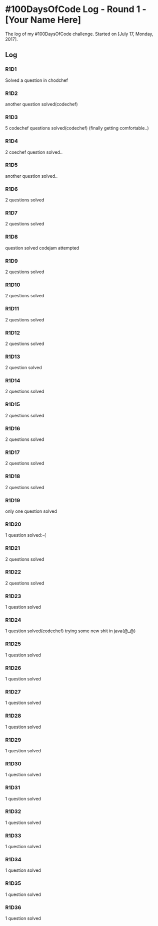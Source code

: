# #100DaysOfCode Log - Round 1 - [Your Name Here]

The log of my #100DaysOfCode challenge. Started on [July 17, Monday, 2017].

## Log

### R1D1 
Solved a question in chodchef

### R1D2
another question solved(codechef)

### R1D3
5 codechef questions solved(codechef)
(finally getting comfortable..)

### R1D4
2 coechef question solved..

### R1D5
another question solved..

### R1D6
2 questions solved

### R1D7
2 questions solved

### R1D8
question solved
codejam attempted

### R1D9
2 questions solved

### R1D10
2 questions solved

### R1D11
2 questions solved

### R1D12
2 questions solved

### R1D13
2 question solved

### R1D14
2 questions solved

### R1D15
2 questions solved

### R1D16
2 questions solved

### R1D17
2 questions solved

### R1D18
2 questions solved

### R1D19
only one question solved

### R1D20
1 question solved:-{

### R1D21
2 questions solved

### R1D22
2 questions solved

### R1D23
1 question solved

### R1D24
1 question solved(codechef)
trying some new shit in java(@_@)

### R1D25
1 question solved

### R1D26
1 question solved

### R1D27
1 question solved

### R1D28
1 question solved

### R1D29
1 question solved

### R1D30
1 question solved

### R1D31
1 question solved

### R1D32
1 question solved

### R1D33
1 question solved

### R1D34
1 question solved

### R1D35
1 question solved

### R1D36
1 question solved
